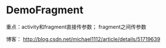 # DemoFragment
重点：activity和fragment直接传参数； fragment之间传参数

博客：
http://blog.csdn.net/michael1112/article/details/51719639
